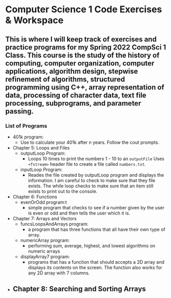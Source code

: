 # Computer Science 1 Code Exercises & Workspace

## This is where I will keep track of exercises and practice programs for my Spring 2022 CompSci 1 Class. This course is the study of the history of computing, computer organization, computer applications, algorithm design, stepwise refinement of algorithms, structured programming using C++, array representation of data, processing of character data, text file processing, subprograms, and parameter passing.

### List of Programs
- 401k program: 
    - Use to calculate your 401k after n years. Follow the cout prompts. 
- Chapter 5: Loops and Files
    - outputLoop Program: 
        - Loops 10 times to print the numbers 1 - 10 to an `outputFile` Uses `<fstream>` header file to create a file called `numbers.txt`.
    - inputLoop Program: 
        - Reades the file created by outputLoop program and displays the information. I am careful to check to make sure that they file exists. The while loop checks to make sure that an item still exists to print out to the console.
- Chapter 6: Functions
    - evenOrOdd program:t
        - simple program that checks to see if a number given by the user is even or odd and then tells the user which it is. 
- Chapter 7: Arrays and Vectors
    - funcsLoopsAndArrays program:
        - a program that has three functions that all have their own type of array. 
    - numericArray program:
        - performing sum, average, highest, and lowest algorithms on numeric arrays
    - displayArray7 program:
        - programs that has a function that should accepts a 2D array and displays its contents on the screen. The function also works for any 2D array with 7 columns.
- Chapter 8: Searching and Sorting Arrays
    - 